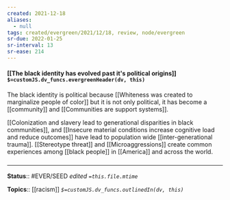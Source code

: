 ```yaml
---
created: 2021-12-18 
aliases:
  - null
tags: created/evergreen/2021/12/18, review, node/evergreen
sr-due: 2022-01-25
sr-interval: 13
sr-ease: 214
---
```


#### [[The black identity has evolved past it's political origins]] `$=customJS.dv_funcs.evergreenHeader(dv, this)`

The black identity is political because [[Whiteness was created to marginalize people of color]] but it is not only political, it has become a [[community]] and [[Communities are support systems]].

[[Colonization and slavery lead to generational disparities in black communities]], and [[Insecure material conditions increase cognitive load and reduce outcomes]] have lead to population wide [[inter-generational trauma]].
[[Stereotype threat]] and [[Microaggressions]] create common experiences among [[black people]] in [[America]] and across the world.

### <hr class="footnote"/>

**Status**:: #EVER/SEED
*edited `=this.file.mtime`*

**Topics**:: [[racism]]
*`$=customJS.dv_funcs.outlinedIn(dv, this)`*
